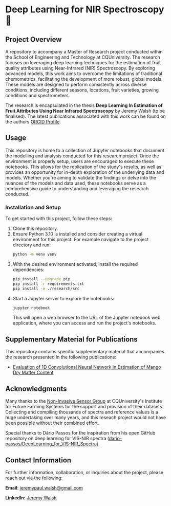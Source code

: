 # Deep Learning for NIR Spectroscopy :mango:


## Project Overview
A repository to accompany a Master of Research project conducted within the School of Engineering and Technology at CQUniversity. The research focuses on leveraging deep learning techniques for the estimation of fruit quality attributes using Near-Infrared (NIR) Spectroscopy. By exploring advanced models, this work aims to overcome the limitations of traditional chemometrics, facilitating the development of more robust, global models. These models are designed to perform consistently across diverse conditions, including different seasons, locations, fruit varieties, growing conditions and spectrometers.

The research is encapsulated in the thesis **Deep Learning In Estimation of Fruit Attributes Using Near Infrared Spectroscopy** by Jeremy Walsh (to be finalised). The latest publications associated with this work can be found on the authors [ORCID Profile](https://orcid.org/0000-0002-4360-3536). 


## Usage
This repository is home to a collection of Jupyter notebooks that document the modelling and analysis conducted for this research project. Once the environment is properly setup, users are encouraged to execute these notebooks. This allows for the replication of the study's results, as well as provides an opportunity for in-depth exploration of the underlying data and models. Whether you're aiming to validate the findings or delve into the nuances of the models and data used, these notebooks serve as a comprehensive guide to understanding and leveraging the research conducted.


### Installation and Setup
To get started with this project, follow these steps:
1. Clone this repository.
2. Ensure Python 3.10 is installed and consider creating a virtual environment for this project. For example navigate to the project directory and run:
    ```bash
    python -m venv venv
    ```
3. With the desired environment activated, install the required dependencies:
    ```bash
    pip install --upgrade pip
    pip install -r requirements.txt
    pip install -e ./research/src
    ```
4. Start a Jupyter server to explore the notebooks:
    ```bash
    jupyter notebook
    ```
    This will open a web browser to the URL of the Jupyter notebook web application, where you can access and run the project's notebooks.


## Supplementary Material for Publications

This repository contains specific supplementary material that accompanies the research presented in the following publications:
- [Evaluation of 1D Convolutional Neural Network in Estimation of Mango Dry Matter Content](publications/Eval-1D-CNN-Mango-DM/README.md)


## Acknowledgments

Many thanks to the [Non-Invasive Sensor Group](https://www.cqu.edu.au/research/organisations/institute-for-future-farming-systems/non-invasive-sensor-technology) at CQUniversity's Institute for Future Farming Systems for the support and provision of their datasets. Collecting and compiling thousands of spectra and reference values is a huge undertaking over many years, and this reseach project would not have been possible without their combined effort.

Special thanks to Dário Passos for the inspiration from his open GitHub repository on deep learning for VIS-NIR spectra ([dario-passos/DeepLearning_for_VIS-NIR_Spectra](https://github.com/dario-passos/DeepLearning_for_VIS-NIR_Spectra)).


## Contact Information
For further information, collaboration, or inquiries about the project, please reach out via the following:

**Email**: jeremypaul.walsh@gmail.com

**LinkedIn:** [Jeremy Walsh](https://www.linkedin.com/in/jeremyp-walsh/)
